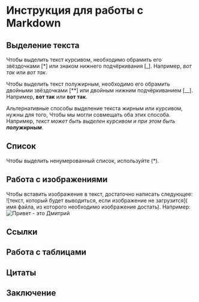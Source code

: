 # Инструкция для работы с Markdown

## Выделение текста

Чтобы выделить текст курсивом, необходимо обрамить его звёздочками [*] или знаком
нижнего подчёркивания [_]. Например, *вот так* или _вот так_.

Чтобы выделить текст полужирным, необходимо его обрамить двойными звёздочками [**] или двойным нижним подчёркиванием [__]. Например, **вот так** или __вот так__.

Альтернативные способы выделение текста жирным или курсивом, нужны для того,
Чтобы мы могли совмещать оба этих способа. Например, _текст может быть выделен курсивом и при этом быть **полужирным**_.

## Список
Чтобы выделить ненумерованный список, используйте (*).

## Работа с изображениями

Чтобы вставить изображение в текст, достаточно написать следующее:
![текст, который будет выводиться, если изображение не
загрузится]( имя файла, из которого необходимо изображение достать).
Например:
![Привет - это Дмитрий](programist.jpg)

## Ссылки

## Работа с таблицами

## Цитаты

## Заключение